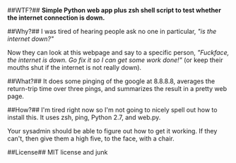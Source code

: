 ##WTF?##
**Simple Python web app plus zsh shell script to test whether the internet connection is down.**

##Why?##
I was tired of hearing people ask no one in particular, *"is the internet down?"*

Now they can look at this webpage and say to a specific person, *"Fuckface, the internet is down.  Go fix it so I can get some work done!"* (or keep their mouths shut if the internet is not really down).

##What?##
It does some pinging of the google at 8.8.8.8, averages the return-trip time over three pings, and summarizes the result in a pretty web page.

##How?##
I'm tired right now so I'm not going to nicely spell out how to install this.  It uses zsh, ping, Python 2.7, and web.py.

Your sysadmin should be able to figure out how to get it working.  If they can't, then give them a high five, to the face, with a chair.

##License##
MIT license and junk
